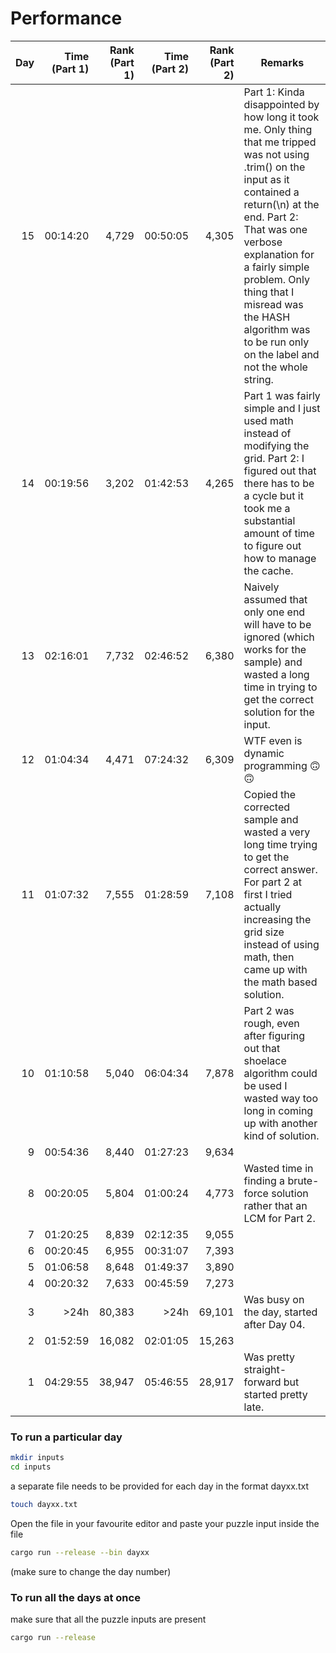 # Performance
| Day | Time (Part 1) | Rank (Part 1) | Time (Part 2) | Rank (Part 2) | Remarks |
|----:|--------------:|--------------:|--------------:|--------------:|---------|
| 15  | 00:14:20      | 4,729         | 00:50:05      | 4,305         | Part 1: Kinda disappointed by how long it took me. Only thing that me tripped was not using .trim() on the input as it contained a return(\n) at the end. Part 2: That was one verbose explanation for a fairly simple problem. Only thing that I misread was the HASH algorithm was to be run only on the label and not the whole string. |
| 14  | 00:19:56      | 3,202         | 01:42:53      | 4,265         | Part 1 was fairly simple and I just used math instead of modifying the grid. Part 2: I figured out that there has to be a cycle but it took me a substantial amount of time to figure out how to manage the cache. |
| 13  | 02:16:01      | 7,732         | 02:46:52      | 6,380         | Naively assumed that only one end will have to be ignored (which works for the sample) and wasted a long time in trying to get the correct solution for the input. |
| 12  | 01:04:34      | 4,471         | 07:24:32      | 6,309         | WTF even is dynamic programming 🙃🙃 |
| 11  | 01:07:32      | 7,555         | 01:28:59      | 7,108         | Copied the corrected sample and wasted a very long time trying to get the correct answer. For part 2 at first I tried actually increasing the grid size instead of using math, then came up with the math based solution. |
| 10  | 01:10:58      | 5,040         | 06:04:34      | 7,878         | Part 2 was rough, even after figuring out that shoelace algorithm could be used I wasted way too long in coming up with another kind of solution. |
| 9   | 00:54:36      | 8,440         | 01:27:23      | 9,634         ||
| 8   | 00:20:05      | 5,804         | 01:00:24      | 4,773         | Wasted time in finding a brute-force solution rather that an LCM for Part 2. |
| 7   | 01:20:25      | 8,839         | 02:12:35      | 9,055         ||
| 6   | 00:20:45      | 6,955         | 00:31:07      | 7,393         ||
| 5   | 01:06:58      | 8,648         | 01:49:37      | 3,890         ||
| 4   | 00:20:32      | 7,633         | 00:45:59      | 7,273         ||
| 3   | >24h          | 80,383        | >24h          | 69,101        | Was busy on the day, started after Day 04. |
| 2   | 01:52:59      | 16,082        | 02:01:05      | 15,263        ||
| 1   | 04:29:55      | 38,947        | 05:46:55      | 28,917        | Was pretty straight-forward but started pretty late. |

### To run a particular day
```bash 
mkdir inputs
cd inputs
```
a separate file needs to be provided for each day in the format dayxx.txt
```bash 
touch dayxx.txt
```
Open the file in your favourite editor and paste your puzzle input inside the file
```bash
cargo run --release --bin dayxx
```
(make sure to change the day number)
<br>
### To run all the days at once
make sure that all the puzzle inputs are present
```bash
cargo run --release
```
